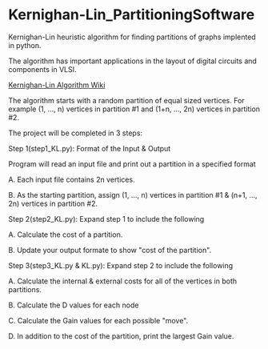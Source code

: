 # Kernighan-Lin_PartitioningSoftware

Kernighan-Lin heuristic algorithm for finding partitions of graphs implented in python.

The algorithm has important applications in the layout of digital circuits and components in VLSI.

[Kernighan-Lin Algorithm Wiki](https://en.wikipedia.org/wiki/Kernighan%E2%80%93Lin_algorithm)

The algorithm starts with a random partition of equal sized vertices. For example (1, ..., n) 
vertices in partition #1 and (1+n, ..., 2n) vertices in partition #2.

The project will be completed in 3 steps:

Step 1(step1_KL.py): Format of the Input & Output

Program will read an input file and print out a partition in a specified format

  A. Each input file contains 2n vertices.
  
  B. As the starting partition, assign (1, ..., n) vertices in partition #1 & (n+1, ..., 2n)
  vertices in partition #2.

Step 2(step2_KL.py): Expand step 1 to include the following

  A. Calculate the cost of a partition.
  
  B. Update your output formate to show "cost of the partition".

Step 3(step3_KL.py & KL.py): Expand step 2 to include the following

  A. Calculate the internal & external costs for all of the vertices in both partitions.
  
  B. Calculate the D values for each node
  
  C. Calculate the Gain values for each possible "move".
  
  D. In addition to the cost of the partition, print the largest Gain value.
